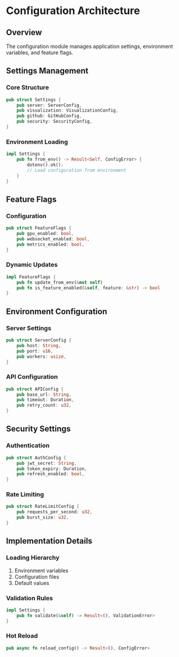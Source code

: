 # Configuration Architecture

## Overview
The configuration module manages application settings, environment variables, and feature flags.

## Settings Management

### Core Structure
```rust
pub struct Settings {
    pub server: ServerConfig,
    pub visualization: VisualizationConfig,
    pub github: GitHubConfig,
    pub security: SecurityConfig,
}
```

### Environment Loading
```rust
impl Settings {
    pub fn from_env() -> Result<Self, ConfigError> {
        dotenv().ok();
        // Load configuration from environment
    }
}
```

## Feature Flags

### Configuration
```rust
pub struct FeatureFlags {
    pub gpu_enabled: bool,
    pub websocket_enabled: bool,
    pub metrics_enabled: bool,
}
```

### Dynamic Updates
```rust
impl FeatureFlags {
    pub fn update_from_env(&mut self)
    pub fn is_feature_enabled(&self, feature: &str) -> bool
}
```

## Environment Configuration

### Server Settings
```rust
pub struct ServerConfig {
    pub host: String,
    pub port: u16,
    pub workers: usize,
}
```

### API Configuration
```rust
pub struct APIConfig {
    pub base_url: String,
    pub timeout: Duration,
    pub retry_count: u32,
}
```

## Security Settings

### Authentication
```rust
pub struct AuthConfig {
    pub jwt_secret: String,
    pub token_expiry: Duration,
    pub refresh_enabled: bool,
}
```

### Rate Limiting
```rust
pub struct RateLimitConfig {
    pub requests_per_second: u32,
    pub burst_size: u32,
}
```

## Implementation Details

### Loading Hierarchy
1. Environment variables
2. Configuration files
3. Default values

### Validation Rules
```rust
impl Settings {
    pub fn validate(&self) -> Result<(), ValidationError>
}
```

### Hot Reload
```rust
pub async fn reload_config() -> Result<(), ConfigError>
```